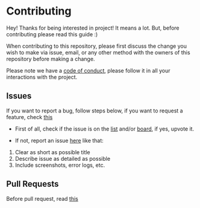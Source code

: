 # Contributing

Hey! Thanks for being interested in project! It means a lot. But, before contributing please read this guide :) 

When contributing to this repository, please first discuss the change you wish to make via issue,
email, or any other method with the owners of this repository before making a change. 

Please note we have a [code of conduct](https://github.com/flabbet/PixiEditor/blob/master/CODE_OF_CONDUCT.md), please follow it in all your interactions with the project.

## Issues

If you want to report a bug, follow steps below, if you want to request a feature, check [this](https://github.com/flabbet/PixiEditor/blob/master/.github/ISSUE_TEMPLATE/feature_request.md)

* First of all, check if the issue is on the [list](https://github.com/flabbet/PixiEditor/issues) and/or [board](https://github.com/flabbet/PixiEditor/projects/1), if yes, upvote it.

* If not, report an issue [here](https://github.com/flabbet/PixiEditor/issues) like that:
 1. Clear as short as possible title
 2. Describe issue as detailed as possible
 3. Include screenshots, error logs, etc.
 
 ## Pull Requests
 
 Before pull request, read [this](https://github.com/flabbet/PixiEditor/blob/master/PULL_REQUEST_TEMPLATE.md)
